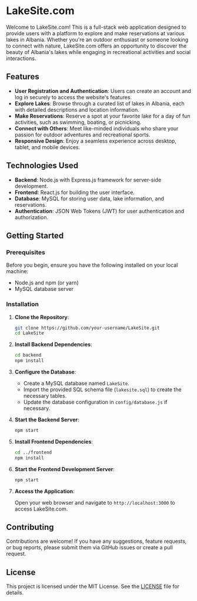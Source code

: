 # LakeSite.com

Welcome to LakeSite.com! This is a full-stack web application designed to provide users with a platform to explore and make reservations at various lakes in Albania. Whether you're an outdoor enthusiast or someone looking to connect with nature, LakeSite.com offers an opportunity to discover the beauty of Albania's lakes while engaging in recreational activities and social interactions.

## Features

- **User Registration and Authentication**: Users can create an account and log in securely to access the website's features.
- **Explore Lakes**: Browse through a curated list of lakes in Albania, each with detailed descriptions and location information.
- **Make Reservations**: Reserve a spot at your favorite lake for a day of fun activities, such as swimming, boating, or picnicking.
- **Connect with Others**: Meet like-minded individuals who share your passion for outdoor adventures and recreational sports.
- **Responsive Design**: Enjoy a seamless experience across desktop, tablet, and mobile devices.

## Technologies Used

- **Backend**: Node.js with Express.js framework for server-side development.
- **Frontend**: React.js for building the user interface.
- **Database**: MySQL for storing user data, lake information, and reservations.
- **Authentication**: JSON Web Tokens (JWT) for user authentication and authorization.

## Getting Started

### Prerequisites

Before you begin, ensure you have the following installed on your local machine:

- Node.js and npm (or yarn)
- MySQL database server

### Installation

1. **Clone the Repository**:

    ```bash
    git clone https://github.com/your-username/LakeSite.git
    cd LakeSite
    ```

2. **Install Backend Dependencies**:

    ```bash
    cd backend
    npm install
    ```

3. **Configure the Database**:

   - Create a MySQL database named `LakeSite`.
   - Import the provided SQL schema file (`lakesite.sql`) to create the necessary tables.
   - Update the database configuration in `config/database.js` if necessary.

4. **Start the Backend Server**:

    ```bash
    npm start
    ```

5. **Install Frontend Dependencies**:

    ```bash
    cd ../frontend
    npm install
    ```

6. **Start the Frontend Development Server**:

    ```bash
    npm start
    ```

7. **Access the Application**:

    Open your web browser and navigate to `http://localhost:3000` to access LakeSite.com.

## Contributing

Contributions are welcome! If you have any suggestions, feature requests, or bug reports, please submit them via GitHub issues or create a pull request.

## License

This project is licensed under the MIT License. See the [LICENSE](LICENSE) file for details.
